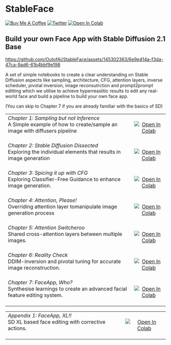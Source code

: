 
# StableFace

<a href="https://www.buymeacoffee.com/outofai" target="_blank"><img src="https://img.shields.io/badge/-buy_me_a%C2%A0coffee-red?logo=buy-me-a-coffee" alt="Buy Me A Coffee"></a>
[![Twitter](https://img.shields.io/twitter/url/https/twitter.com/cloudposse.svg?style=social&label=Out%20of%20AI)](https://twitter.com/OutofAi)
[![Open In Colab](https://colab.research.google.com/assets/colab-badge.svg)](https://colab.research.google.com/github/OutofAi/StableFace/blob/main/CH7_stable_face.ipynb)

## Build your own Face App with Stable Diffusion 2.1 Base
https://github.com/OutofAi/StableFace/assets/145302363/6e9e414a-f3da-47ca-9ad6-61b4bbf9e198


A set of simple notebooks to create a clear understanding on Stable Diffusion aspects like sampling, architecture, CFG, attention layers, inverse scheduler, pivotal inversion, image reconsutrction and prompt2prompt editting which we utilise to achieve hyperreaslitic results to edit any real-world face and build a pipeline to build your own face app.

(You can skip to Chapter 7 if you are already familiar with the basics of SD)

|||
|:--------|:---------------:|
| *Chapter 1: Sampling but not Inference*<br> A Simple example of how to create/sample an image with diffusers pipeline<br><br> | [![Open In Colab](https://colab.research.google.com/assets/colab-badge.svg)](https://colab.research.google.com/github/OutofAi/StableFace/blob/main/CH1_sampling.ipynb) |
| *Chapter 2: Stable Diffusion Dissected*<br> Exploring the individual elements that results in image generation<br><br> | [![Open In Colab](https://colab.research.google.com/assets/colab-badge.svg)](https://colab.research.google.com/github/OutofAi/StableFace/blob/main/CH2_breakdown.ipynb) |
| *Chapter 3: Spicing it up with CFG*<br> Exploring Classifier-Free Guidance to enhance image generation.<br><br> | [![Open In Colab](https://colab.research.google.com/assets/colab-badge.svg)](https://colab.research.google.com/github/OutofAi/StableFace/blob/main/CH3_CFG.ipynb) |
| *Chapter 4: Attention, Please!*<br> Overriding attention layer tomanipulate image generation process<br><br> | [![Open In Colab](https://colab.research.google.com/assets/colab-badge.svg)](https://colab.research.google.com/github/OutofAi/StableFace/blob/main/CH4_attention_breakdown.ipynb) |
| *Chapter 5: Attention Switcheroo*<br> Shared cross-attention layers between multiple images.<br><br> | [![Open In Colab](https://colab.research.google.com/assets/colab-badge.svg)](https://colab.research.google.com/github/OutofAi/StableFace/blob/main/CH5_attention_replace.ipynb) |
| *Chapter 6: Reality Check*<br> DDIM-inversion and pivotal tuning for accurate image reconstruction.<br><br> | [![Open In Colab](https://colab.research.google.com/assets/colab-badge.svg)](https://colab.research.google.com/github/OutofAi/StableFace/blob/main/CH6_reconstruction.ipynb) |
| *Chapter 7: FaceApp, Who?*<br> Synthesise learnings to create an advanced facial feature editing system.<br><br> | [![Open In Colab](https://colab.research.google.com/assets/colab-badge.svg)](https://colab.research.google.com/github/OutofAi/StableFace/blob/main/CH7_stable_face.ipynb) |

|||
|:--------|:---------------:|
| *Appendix 1: FaceApp, XL!!*<br> SD XL based face editing with corrective actions.<br><br> | [![Open In Colab](https://colab.research.google.com/assets/colab-badge.svg)](https://colab.research.google.com/github/OutofAi/StableFace/blob/main/APDX1_stable_face_XL.ipynb) |
